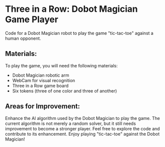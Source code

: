 # Three in a Row: Dobot Magician Game Player

Code for a Dobot Magician robot to play the game "tic-tac-toe" against a human opponent.


## Materials:
To play the game, you will need the following materials:

- Dobot Magician robotic arm
- WebCam for visual recognition
- Three in a Row game board
- Six tokens (three of one color and three of another)

## Areas for Improvement:
Enhance the AI algorithm used by the Dobot Magician to play the game. The current algorithm is not merely a random solver, but it still needs improvement to become a stronger player.
Feel free to explore the code and contribute to its enhancement. Enjoy playing "tic-tac-toe" against the Dobot Magician!
